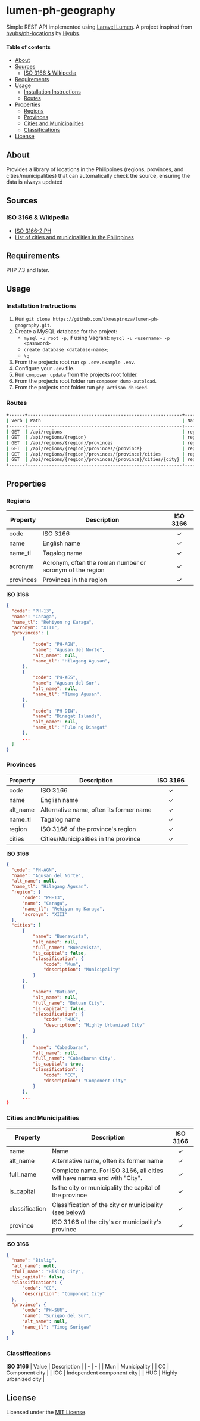 # lumen-ph-geography
Simple REST API implemented using [Laravel Lumen](https://github.com/laravel/lumen). A project inspired from [hyubs/ph-locations](https://github.com/hyubs/ph-locations) by [Hyubs](https://github.com/hyubs).

#### Table of contents
- [About](#about)
- [Sources](#sources)
    - [ISO 3166 & Wikipedia](#iso-3166--wikipedia)
- [Requirements](#requirements)
- [Usage](#usage)
    - [Installation Instructions](#installation-instructions)
    - [Routes](#routes)
- [Properties](#properties)
    - [Regions](#regions)
    - [Provinces](#provinces)
    - [Cities and Municipalities](#cities-and-municipalities)
    - [Classifications](#classifications)
- [License](#license)

## About
Provides a library of locations in the Philippines (regions, provinces, and cities/municipalities) that can automatically check the source, ensuring the data is always updated

## Sources
### ISO 3166 & Wikipedia
* [ISO 3166-2:PH](https://en.wikipedia.org/wiki/ISO_3166-2:PH)
* [List of cities and municipalities in the Philippines](https://en.wikipedia.org/wiki/List_of_cities_and_municipalities_in_the_Philippines)

## Requirements
PHP 7.3 and later.

## Usage
### Installation Instructions
1. Run `git clone https://github.com/ikmespinoza/lumen-ph-geography.git`.
2. Create a MySQL database for the project:
    * ```mysql -u root -p```, if using Vagrant: ```mysql -u <username> -p <password>```
    * ```create database <database-name>;```
    * ```\q```
3. From the projects root run `cp .env.example .env`.
4. Configure your `.env` file.
5. Run `composer update` from the projects root folder.
6. From the projects root folder run `composer dump-autoload`.
7. From the projects root folder run `php artisan db:seed`.

### Routes
```bash
+------+----------------------------------------------------------+--------------------------------+-----------------------------------------+---------+------------+
| Verb | Path                                                     | NamedRoute                     | Controller                              | Action  | Middleware |
+------+----------------------------------------------------------+--------------------------------+-----------------------------------------+---------+------------+
| GET  | /api/regions                                             | regions.index                  | App\Http\Controllers\RegionController   | index   |            |
| GET  | /api/regions/{region}                                    | regions.show                   | App\Http\Controllers\RegionController   | show    |            |
| GET  | /api/regions/{region}/provinces                          | regions.provinces.index        | App\Http\Controllers\ProvinceController | index   |            |
| GET  | /api/regions/{region}/provinces/{province}               | regions.provinces.show         | App\Http\Controllers\ProvinceController | show    |            |
| GET  | /api/regions/{region}/provinces/{province}/cities        | regions.provinces.cities.index | App\Http\Controllers\CityController     | index   |            |
| GET  | /api/regions/{region}/provinces/{province}/cities/{city} | regions.provinces.cities.show  | App\Http\Controllers\CityController     | show    |            |
+------+----------------------------------------------------------+--------------------------------+-----------------------------------------+---------+------------+
```

## Properties
### Regions
| Property | Description | ISO 3166 | 
| - | - | :-: |
| code | ISO 3166 | ✓ | 
| name | English name | ✓ |
| name_tl | Tagalog name | ✓ |
| acronym | Acronym, often the roman number or acronym of the region | ✓ |
| provinces | Provinces in the region | ✓ |

**ISO 3166**
```json
{
  "code": "PH-13",
  "name": "Caraga",
  "name_tl": "Rehiyon ng Karaga",
  "acronym": "XIII",
  "provinces": [
      {
          "code": "PH-AGN",
          "name": "Agusan del Norte",
          "alt_name": null,
          "name_tl": "Hilagang Agusan",
      },
      {
          "code": "PH-AGS",
          "name": "Agusan del Sur",
          "alt_name": null,
          "name_tl": "Timog Agusan",
      },
      {
          "code": "PH-DIN",
          "name": "Dinagat Islands",
          "alt_name": null,
          "name_tl": "Pulo ng Dinagat"
      },
      ...
  ]
}
```

### Provinces
| Property | Description | ISO 3166 |
| - | - | :-: |
| code | ISO 3166 | ✓ |
| name | English name | ✓ |
| alt_name | Alternative name, often its former name | ✓ |
| name_tl | Tagalog name | ✓ |
| region | ISO 3166 of the province's region | ✓ |
| cities | Cities/Municipalities in the province | ✓ |

**ISO 3166**
```json
{
  "code": "PH-AGN",
  "name": "Agusan del Norte",
  "alt_name": null,
  "name_tl": "Hilagang Agusan",
  "region": {
      "code": "PH-13",
      "name": "Caraga",
      "name_tl": "Rehiyon ng Karaga",
      "acronym": "XIII"
  },
  "cities": [
      {
          "name": "Buenavista",
          "alt_name": null,
          "full_name": "Buenavista",
          "is_capital": false,
          "classification": {
              "code": "Mun",
              "description": "Municipality"
          }
      },
      {
          "name": "Butuan",
          "alt_name": null,
          "full_name": "Butuan City",
          "is_capital": false,
          "classification": {
              "code": "HUC",
              "description": "Highly Urbanized City"
          }
      },
      {
          "name": "Cabadbaran",
          "alt_name": null,
          "full_name": "Cabadbaran City",
          "is_capital": true,
          "classification": {
              "code": "CC",
              "description": "Component City"
          }
      },
      ...
}
```

### Cities and Municipalities
| Property | Description | ISO 3166 |
| - | - | :-: |
| name | Name | ✓ |
| alt_name | Alternative name, often its former name | ✓ |
| full_name | Complete name. For ISO 3166, all cities will have names end with "City". | ✓ |
| is_capital | Is the city or municipality the capital of the province | ✓ |
| classification | Classification of the city or municipality ([see below](#classification)) | ✓ |
| province | ISO 3166 of the city's or municipality's province | ✓ |

**ISO 3166**
```json
{
  "name": "Bislig",
  "alt_name": null,
  "full_name": "Bislig City",
  "is_capital": false,
  "classification": {
      "code": "CC",
      "description": "Component City"
  },
  "province": {
      "code": "PH-SUR",
      "name": "Surigao del Sur",
      "alt_name": null,
      "name_tl": "Timog Surigaw"
  }
}
```

### Classifications
**ISO 3166**
| Value | Description |
| - | - |
| Mun | Municipality |
| CC | Component city |
| ICC | Independent component city |
| HUC | Highly urbanized city |

## License
Licensed under the [MIT License](https://opensource.org/licenses/MIT).